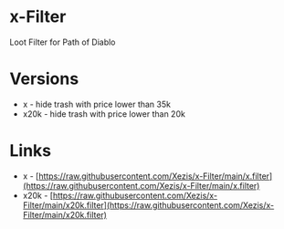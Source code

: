 # x-Filter
Loot Filter for Path of Diablo

# Versions
- x    - hide trash with price lower than 35k
- x20k - hide trash with price lower than 20k

# Links
- x    - [https://raw.githubusercontent.com/Xezis/x-Filter/main/x.filter](https://raw.githubusercontent.com/Xezis/x-Filter/main/x.filter)
- x20k - [https://raw.githubusercontent.com/Xezis/x-Filter/main/x20k.filter](https://raw.githubusercontent.com/Xezis/x-Filter/main/x20k.filter)
